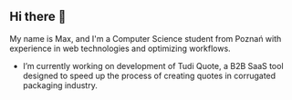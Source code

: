 ## Hi there 👋
My name is Max, and I'm a Computer Science student from Poznań with experience in web technologies and optimizing workflows.

- I’m currently working on development of Tudi Quote, a B2B SaaS tool designed to speed up the process of creating quotes in corrugated packaging industry.



